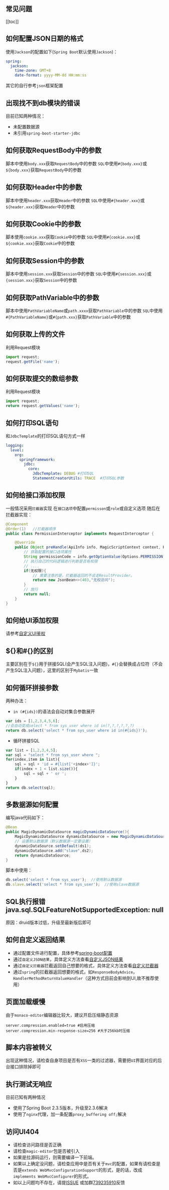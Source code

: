 ## 常见问题

[[toc]]

## 如何配置JSON日期的格式
使用`Jackson`的配置如下(`Spring Boot`默认使用`Jackson`)：
```yml
spring:
  jackson:
    time-zone: GMT+8
    date-format: yyyy-MM-dd HH:mm:ss
```
其它的自行参考`json`框架配置

## 出现找不到db模块的错误
目前已知两种情况：
- 未配置数据源
- 未引用`spring-boot-starter-jdbc`

## 如何获取RequestBody中的参数
脚本中使用`body.xxx`获取`RequestBody`中的参数
`SQL`中使用`#{body.xxx}`或`${body.xxx}`获取`RequestBody`中的参数

## 如何获取Header中的参数
脚本中使用`header.xxx`获取`Header`中的参数
`SQL`中使用`#{header.xxx}`或`${header.xxx}`获取`Header`中的参数

## 如何获取Cookie中的参数
脚本使用`cookie.xxx`获取`Cookie`中的参数
`SQL`中使用`#{cookie.xxx}`或`${cookie.xxx}`获取`Cookie`中的参数

## 如何获取Session中的参数
脚本中使用`session.xxx`获取`Session`中的参数
`SQL`中使用`#{session.xxx}`或`{session.xxx}`获取`Session`中的参数

## 如何获取PathVariable中的参数
脚本中使用`PathVariableName`或`path.xxxx`获取`PathVariable`中的参数
`SQL`中使用`#{PathVariableName}`或`#{path.xxx}`获取`PathVariable`中的参数

## 如何获取上传的文件

利用Request模块
```js
import request;
request.getFile('name');
```

## 如何获取提交的数组参数

利用Request模块
```js
import request;
return request.getValues('name');
```

## 如何打印SQL语句
和`JdbcTemplate`的打印SQL语句方式一样
```yml
logging:
  level:
    org:
      springframework:
        jdbc:
          core:
            JdbcTemplate: DEBUG #打印SQL
            StatementCreatorUtils: TRACE  #打印SQL参数
```
## 如何给接口添加权限

一般情况采用`拦截器`实现
在`接口选项`中配置`permisson`或`role`或自定义选项
随后在拦截器实现：
```java
@Component
@Order(1)   //拦截器顺序
public class PermissionInterceptor implements RequestInterceptor {

    @Override
    public Object preHandle(ApiInfo info, MagicScriptContext context, HttpServletRequest request, HttpServletResponse response) {
        // 获取配置的接口选项属性
        String permissionCode = info.getOptionValue(Options.PERMISSION);
        // 执行自己的代码逻辑进行判断是否有权限
        // ....
        if(无权限){
        	// 需要注意的是，拦截器返回的不会走ResultProvider。
            return new JsonBean<>(403,"无权访问");
        }
        // 放行
        return null;
    }
}
```

## 如何给UI添加权限

请参考[自定义UI鉴权](./custom/authorization)


## ${}和#{}的区别
主要区别在于`${}`用于拼接SQL(会产生SQL注入问题)，`#{}`会替换成占位符（不会产生SQL注入问题），这里的区别于`Mybatis`一致

## 如何循环拼接参数
两种办法：
- `in (#{ids})`的语法会自动对集合参数展开
```js
var ids = [1,2,3,4,5,6];
//会自动变成select * from sys_user where id in(?,?,?,?,?,?)
return db.select('select * from sys_user where id in(#{ids})'); 
```
- 循环拼接SQL
```js
var list = [1,2,3,4,5];
var sql = "select * from sys_user where ";
for(index,item in list){
    sql = sql + 'id = #{list['+index+']}';
    if(index + 1 < list.size()){
        sql = sql + ' or ';
    }   
}
return db.select(sql);
```

## 多数据源如何配置
编写java代码如下：
```java
@Bean
public MagicDynamicDataSource magicDynamicDataSource(){
    MagicDynamicDataSource dynamicDataSource = new MagicDynamicDataSource();
    // 设置默认数据源（默认数据源一定要设置）
    dynamicDataSource.setDefault(ds1);
    dynamicDataSource.add("slave",ds2);
    return dynamicDataSource;
}
```
脚本中使用：
```js
db.select('select * from sys_user');  //使用默认数据源
db.slave.select('select * from sys_user');  //使用slave数据源
```

## SQL执行报错java.sql.SQLFeatureNotSupportedException: null
原因：druid版本过低，升级至最新版后即可

## 如何自定义返回结果
- 通过配置文件进行配置，具体参考[spring-boot配置](../config)
- 通过`自定义JSON结果`，具体定义方法查看[自定义JSON结果](../tutorials/json)
- 通过`自定义拦截器`拦截返回自己想要的格式，具体定义方法查看[自定义拦截器](./custom/interceptor)
- 通过`spring`的拦截器返回想要的格式，如`ResponseBodyAdvice`，`HandlerMethodReturnValueHandler`（这种方式目前会影响到UI,故不推荐使用）


## 页面加载缓慢

由于`monaco-editor`编辑器比较大，建议开启压缩静态资源

```properties
server.compression.enabled=true #启用压缩
server.compression.min-response-size=256 #大于256kb时压缩
```

## 脚本内容被转义

出现这种情况，请检查自身项目是否有`XSS`一类的过滤器，需要把`UI`界面对应的后台接口排除掉即可

## 执行测试无响应

目前已知有两种情况

- 使用了Spring Boot 2.3.5版本，升级至2.3.6解决
- 使用了`nginx`代理，加一条配置`proxy_buffering off;`解决

## 访问UI404

- 请检查访问路径是否正确
- 请检查`magic-editor`包是否被引入
- 如果是拉源码运行，则需要编译一下前端。
- 如果以上确定没问题，请检查应用中是否有关于`mvc`的配置，如果有请检查是否是`extends WebMvcConfigurationSupport`的形式，是的话，改成`implements WebMvcConfigurer`的形式。
- 如以上问题均不存在，请提[ISSUE](https://gitee.com/ssssssss-team/magic-api/issues) 或加群[739235910](https://qm.qq.com/cgi-bin/qm/qr?k=Q6dLmVS8cHwoaaP18A3tteK_o0244e6B&jump_from=webapi)反馈